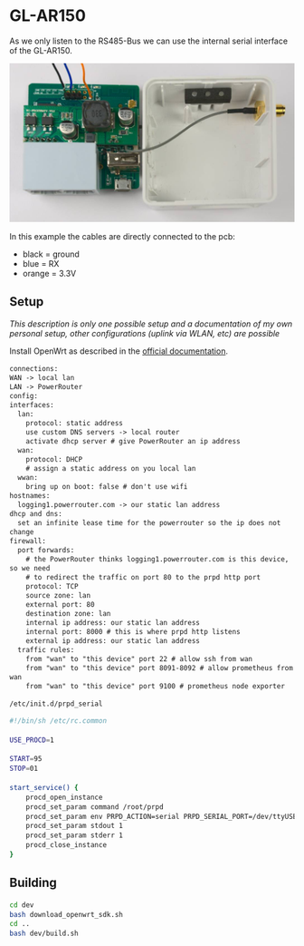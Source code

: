 # GL-AR150

As we only listen to the RS485-Bus we can use the internal serial interface of the GL-AR150.

![prpd connection to gl ar150](doc/connection-gl-ar150.jpg)

In this example the cables are directly connected to the pcb:

* black = ground
* blue = RX
* orange = 3.3V


## Setup

*This description is only one possible setup and a documentation of my own
personal setup, other configurations (uplink via WLAN, etc) are possible*

Install OpenWrt as described in the [official
documentation](https://openwrt.org/toh/gl.inet/gl-ar150).

```
connections:
WAN -> local lan
LAN -> PowerRouter
config:
interfaces:
  lan:
    protocol: static address
    use custom DNS servers -> local router
    activate dhcp server # give PowerRouter an ip address
  wan:
    protocol: DHCP
    # assign a static address on you local lan
  wwan:
    bring up on boot: false # don't use wifi
hostnames:
  logging1.powerrouter.com -> our static lan address
dhcp and dns:
  set an infinite lease time for the powerrouter so the ip does not change
firewall:
  port forwards:
    # the PowerRouter thinks logging1.powerrouter.com is this device, so we need
    # to redirect the traffic on port 80 to the prpd http port
    protocol: TCP
    source zone: lan
    external port: 80
    destination zone: lan
    internal ip address: our static lan address
    internal port: 8000 # this is where prpd http listens
    external ip address: our static lan address
  traffic rules:
    from "wan" to "this device" port 22 # allow ssh from wan
    from "wan" to "this device" port 8091-8092 # allow prometheus from wan
    from "wan" to "this device" port 9100 # prometheus node exporter
```

`/etc/init.d/prpd_serial`

``` bash
#!/bin/sh /etc/rc.common

USE_PROCD=1

START=95
STOP=01

start_service() {
    procd_open_instance
    procd_set_param command /root/prpd
    procd_set_param env PRPD_ACTION=serial PRPD_SERIAL_PORT=/dev/ttyUSB0 PRPD_OUTPUT_HASS_MQTT_URI=tcp://mqtt-broker.local:1883/ PRPD_OUTPUT_HASS_ACTIVE=1 PRPD_OUTPUT_PROM_ACTIVE=1 PRPD_OUTPUT_PROM_PORT=8092
    procd_set_param stdout 1
    procd_set_param stderr 1
    procd_close_instance
}
```


## Building

```bash
cd dev
bash download_openwrt_sdk.sh
cd ..
bash dev/build.sh
```
